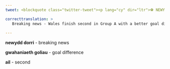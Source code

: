 ```yaml
---
tweet: <blockquote class="twitter-tweet"><p lang="cy" dir="ltr">⚽ NEWYDD DORRI 🏴󠁧󠁢󠁷󠁬󠁳󠁿<br><br>Cymru yn gorffen yn ail yng ngrŵp A gyda gwahaniaeth goliau gwell na&#39;r Swistir. Tîm Rob Page i chwarae yn erbyn y wlad sydd yn gorffen yn ail yng ngrŵp B yn Amsterdam dydd Sadwrn nesaf. <a href="https://twitter.com/hashtag/chwaraeonradiocymru?src=hash&amp;ref_src=twsrc%5Etfw">#chwaraeonradiocymru</a> <a href="https://t.co/hB70uSs8Mp">pic.twitter.com/hB70uSs8Mp</a></p>&mdash; Chwaraeon Radio Cymru (@bbccamplawn) <a href="https://twitter.com/bbccamplawn/status/1406673316065259521?ref_src=twsrc%5Etfw">June 20, 2021</a></blockquote> <script async src="https://platform.twitter.com/widgets.js" charset="utf-8"></script> 

correcttranslation: >
   Breaking news - Wales finish second in Group A with a better goal difference than Switzerland. Rob Page's team to play against the country that finishes second in Group B in Amsterdam next Saturday.
 
---
```


**newydd dorri** - breaking news

**gwahaniaeth goliau** - goal difference

**ail** - second 





